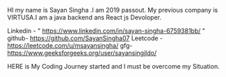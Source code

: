 HI my name is Sayan Singha .I am 2019 passout.
My previous company is VIRTUSA.I am a java backend ans React js Devoloper.

Linkedin - " https://www.linkedin.com/in/sayan-singha-6759381bb/ "
github- https://github.com/SayanSingha07
Leetcode - https://leetcode.com/u/msayansingha/
gfg- https://www.geeksforgeeks.org/user/sayansingjldo/



HERE is My Coding Journey started and I must be overcome my Situation.
